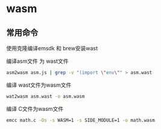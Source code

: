 # wasm
## 常用命令
使用克隆编译emsdk 和 brew安装wast

编译asm文件 为 wast文件
```bash
asm2wasm asm.js | grep -v "(import \"env\"" > asm.wast
```

编译 wast文件为wasm文件
```bash
wat2wasm asm.wast -o asm.wasm
```

编译 C文件为wasm文件

```bash
emcc math.c -Os -s WASM=1 -s SIDE_MODULE=1 -o math.wasm
```
